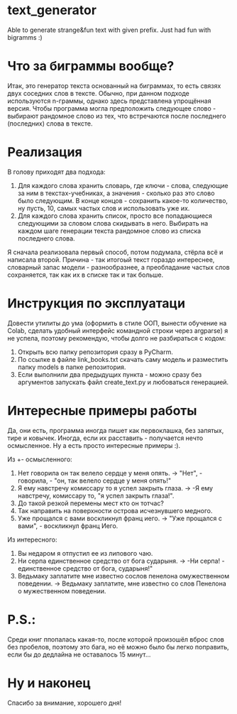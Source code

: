 # text_generator
Able to generate strange&amp;fun text with given prefix. Just had fun with bigramms :)

# Что за биграммы вообще?
Итак, это генератор текста основанный на биграммах, то есть связях двух соседних слов в тексте.
Обычно, при данном подходе используются n-граммы, однако здесь представлена упрощённая версия.
Чтобы программа могла предположить следующее слово - выбирают рандомное слово из тех, что встречаются после последнего (последних) слова в тексте.

# Реализация
В голову приходят два подхода:
1) Для каждого слова хранить словарь, где ключи - слова, следующие за ним в текстах-учебниках, а значения - сколько раз это слово было следующим.
В конце концов - сохранить какое-то количество, ну пусть, 10, самых частых слов и использовать уже их.
2) Для каждого слова хранить список, просто все попадающиеся следующими за словом слова скидывать в него. Выбирать на каждом шаге генерации текста рандомное слово из списка последнего слова.

Я сначала реализовала первый способ, потом подумала, стёрла всё и написала второй. 
Причина - так итогоый текст гораздо интереснее, словарный запас модели - разнообразнее, а преобладание частых слов сохраняется, так как их в списке так и так больше.

# Инструкция по эксплуатаци
Довести утилиты до ума (оформить в стиле ООП, вынести обучение на Colab, сделать удобный интерфейс командной строки через argparse) я не успела, поэтому рекомендую, чтобы долго не разбираться с кодом:
1) Открыть всю папку репозитория сразу в PyCharm.
2) По ссылке в файле link_books.txt скачать саму модель и разместить папку models в папке репозитория.
3) Если выполнили два предыдущих пункта - можно сразу без аргументов запускать файл create_text.py и любоваться генерацией. 

# Интересные примеры работы
Да, они есть, программа иногда пишет как первоклашка, без запятых, тире и ковычек. Иногда, если их расставить - получается нечто осмысленное. Ну а есть просто интересные примеры :).

Из +- осмысленного:
1) Нет говорила он так велело сердце у меня опять. -> "Нет", - говорила, - "он, так велело сердце у меня опять!"
2) Я ему навстречу комиссару то я успел закрыть глаза. -> -Я ему навстречу, комиссару то, "я успел закрыть глаза!".
3) До такой резкой перемены мест кто он тотчас?
4) Так направить на поверхности острова исчезнувшего медного.
5) Уже прощался с вами воскликнул франц иего. -> "Уже прощался с вами", - воскликнул франц Иего.

Из интересного:
1) Вы недаром я отпустил ее из липового чаю.
2) Ни серпа единственное средство от бога сударыня. -> -Ни серпа! - единственное средство от бога, сударыня!"
3) Ведьмаку заплатите мне известно сослов пенелона омужественном поведении. -> Ведьмаку заплатите, мне известно со слов Пенелона о мужественном поведении.

# P.S.: 
Среди книг ппопалась какая-то, после которой произошёл вброс слов без пробелов, поэтому это бага, но её можно было бы легко поправить, если бы до дедлайна не оставалось 15 минут...

# Ну и наконец
Спасибо за внимание, хорошего дня!

